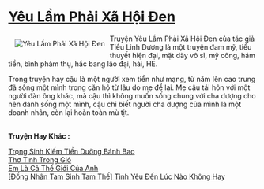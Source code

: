 <a href="https://utruyen.com/yeu-lam-phai-xa-hoi-den/21402/" title="Yêu Lầm Phải Xã Hội Đen"><h1>Yêu Lầm Phải Xã Hội Đen</h1></a><div style="display:table"><img align="right" style="float: left; padding: 10px;" src="https://utruyen.com/images/story/200x260/yeu-lam-phai-xa-hoi-den.jpg" alt="Yêu Lầm Phải Xã Hội Đen">Truyện Yêu Lầm Phải Xã Hội Đen của tác giả Tiểu Linh Dương là một truyện đam mỹ, tiểu thuyết hiện đại, mặt dày vô sỉ, mỹ công, hám tiền, bình phàm thụ, hắc bang lão đại, hài, HE.<p></p>Trong truyện hay cậu là một người xem tiền như mạng, từ năm lên cao trung đã sống một mình trong căn hộ từ lâu do mẹ để lại. Mẹ cậu tái hôn với một người đàn ông khác, mà cậu thì không muốn sống chung với cha dượng cho nên đành sống một mình, cậu chỉ biết người cha dượng của mình là một doanh nhân, còn lại hoàn toàn mù tịt.</div><p><br><b>Truyện Hay Khác :</b></p><a href="https://utruyen.com/trong-sinh-kiem-tien-duong-banh-bao/21385/" alt="Trọng Sinh Kiếm Tiền Dưỡng Bánh Bao">Trọng Sinh Kiếm Tiền Dưỡng Bánh Bao</a><br/><a href="https://truyenngontinhay.wordpress.com/2019/10/03/tho-tinh-trong-gio/" alt="Thơ Tình Trong Gió">Thơ Tình Trong Gió</a><br/><a href="https://github.com/quanluxury/ngontinhhot/tree/master/truyenhay/19428/" alt="Em Là Cả Thế Giới Của Anh">Em Là Cả Thế Giới Của Anh</a><br/><a href="https://truyenngontinhay.wordpress.com/2019/10/03/dong-nhan-tam-sinh-tam-the-tinh-yeu-den-luc-nao-khong-hay/" alt="[Đồng Nhân Tam Sinh Tam Thế] Tình Yêu Đến Lúc Nào Không Hay">[Đồng Nhân Tam Sinh Tam Thế] Tình Yêu Đến Lúc Nào Không Hay</a><br/>
